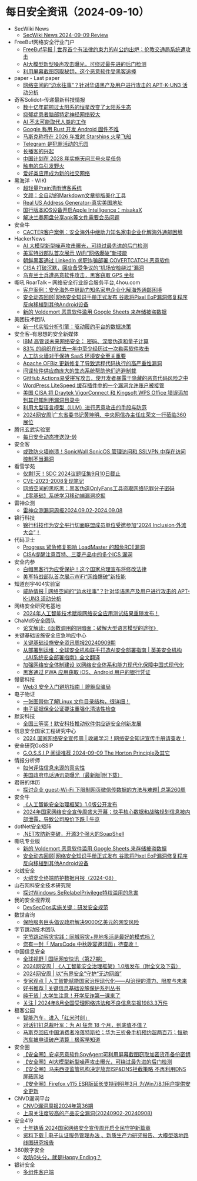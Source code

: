 # 每日安全资讯（2024-09-10）

- SecWiki News
  - [SecWiki News 2024-09-09 Review](http://www.sec-wiki.com/?2024-09-09)
- FreeBuf网络安全行业门户
  - [FreeBuf早报 | 世界首个有法律约束力的AI公约出炉；伦敦交通局系统遭攻击](https://www.freebuf.com/news/410530.html)
  - [AI大模型新型噪声攻击曝光，可绕过最先进的后门检测](https://www.freebuf.com/news/410518.html)
  - [利用屏幕截图窃取秘钥，这个恶意软件受黑客追捧](https://www.freebuf.com/news/410506.html)
- paper - Last paper
  - [网络空间的“边水往事”？针对华语黑产及用户进行攻击的 APT-K-UN3 活动分析](https://paper.seebug.org/3226/)
- 奇客Solidot–传递最新科技情报
  - [数十亿年前掠过太阳系的恒星改变了太阳系生态](https://www.solidot.org/story?sid=79203)
  - [抑郁症患者脑部特定神经网络较大](https://www.solidot.org/story?sid=79202)
  - [AI 不太可能取代人类的工作](https://www.solidot.org/story?sid=79201)
  - [Google 称用 Rust 开发 Android 固件不难](https://www.solidot.org/story?sid=79200)
  - [马斯克称将在 2026 年发射 Starships 火星飞船](https://www.solidot.org/story?sid=79199)
  - [Telegram 是犯罪活动的乐园](https://www.solidot.org/story?sid=79198)
  - [长播客的兴起](https://www.solidot.org/story?sid=79197)
  - [中国计划在 2028 年实施天问三号火星任务](https://www.solidot.org/story?sid=79196)
  - [触电的鸟引发野火](https://www.solidot.org/story?sid=79195)
  - [爱好类应用成为新的社交网络](https://www.solidot.org/story?sid=79194)
- 黑海洋 - WIKI
  - [超轻量Prain清雨博客系统](https://www.upx8.com/4322)
  - [文颜：全自动的Markdown文章排版美化工具](https://www.upx8.com/4321)
  - [Real US Address Generator-真实美国地址](https://www.upx8.com/4320)
  - [国行版本iOS设备开启Apple Intelligence：misakaX](https://www.upx8.com/4319)
  - [解决兰奏网盘分享apk等文件需要会员问题](https://www.upx8.com/4318)
- 安全牛
  - [CACTER客户案例：安全海外中继助力知名家电企业化解海外通邮困境](https://www.aqniu.com/vendor/106132.html)
- HackerNews
  - [AI 大模型新型噪声攻击曝光，可绕过最先进的后门检测](https://hackernews.cc/archives/55347)
  - [美军特战部队首次展示 WiFi“网络爆破”新技能](https://hackernews.cc/archives/55342)
  - [朝鲜黑客通过 LinkedIn 求职诈骗部署 COVERTCATCH 恶意软件](https://hackernews.cc/archives/55339)
  - [CISA 打破沉默，回应备受争议的“机场安检绕过”漏洞](https://hackernews.cc/archives/55337)
  - [乌克兰士兵遭恶意软件攻击，黑客窃取 GPS 坐标](https://hackernews.cc/archives/55333)
- 嘶吼 RoarTalk – 网络安全行业综合服务平台,4hou.com
  - [客户案例：安全海外中继助力知名家电企业化解海外通邮困境](https://www.4hou.com/posts/nlgl)
  - [安全动态回顾|网络安全知识手册正式发布 谷歌将Pixel EoP漏洞修复程序反向移植到其他Android设备](https://www.4hou.com/posts/mkY0)
  - [新的 Voldemort 恶意软件滥用 Google Sheets 来存储被盗数据](https://www.4hou.com/posts/RXlR)
- 美团技术团队
  - [新一代实验分析引擎：驱动履约平台的数据决策](https://tech.meituan.com/2024/09/09/new-generation-analysis-engine-driving-data-decisions.html)
- 安全客-有思想的安全新媒体
  - [IBM 高管谈未来网络安全： 密码、深度伪造和量子计算](https://www.anquanke.com/post/id/299890)
  - [83% 的组织在过去一年中至少经历过一次勒索软件攻击](https://www.anquanke.com/post/id/299893)
  - [人工防火墙对于保持 SaaS 环境安全至关重要](https://www.anquanke.com/post/id/299896)
  - [Apache OFBiz 更新修复了导致远程代码执行的高严重性漏洞](https://www.anquanke.com/post/id/299899)
  - [间谍软件供应商庞大的生态系统帮助他们逃避制裁](https://www.anquanke.com/post/id/299902)
  - [GitHub Actions易受拼写攻击，使开发者暴露于隐藏的恶意代码风险之中](https://www.anquanke.com/post/id/299904)
  - [WordPress LiteSpeed 缓存插件中的一个漏洞允许账户被接管](https://www.anquanke.com/post/id/299907)
  - [美国 CISA 将 Draytek VigorConnect 和 Kingsoft WPS Office 错误添加到其已知利用漏洞目录中](https://www.anquanke.com/post/id/299910)
  - [利用大型语言模型（LLM）进行恶意攻击的手段与防范](https://www.anquanke.com/post/id/299912)
  - [2024网安周|广东省委书记黄坤明、中央网信办主任庄荣文一行莅临360展位](https://www.anquanke.com/post/id/299914)
- 腾讯玄武实验室
  - [每日安全动态推送(9-9)](https://mp.weixin.qq.com/s?__biz=MzA5NDYyNDI0MA==&mid=2651959787&idx=1&sn=afd40f233547d2a912b874bd0692801a&chksm=8baed174bcd95862dc16fe7f445992003c6cadbf713fa1259cbb7223ccca70610777839eaaee&scene=58&subscene=0#rd)
- 安全客
  - [或致防火墙崩溃！SonicWall SonicOS 管理访问和 SSLVPN 中存在访问控制不当漏洞](https://mp.weixin.qq.com/s?__biz=MzA5ODA0NDE2MA==&mid=2649786854&idx=1&sn=25f5439f2c74dc7cc3ec94a747abc73e&chksm=8893b989bfe4309fd963a838e1969fff8021a2ad98ff018949349385565dfd71096351b12e72&scene=58&subscene=0#rd)
- 看雪学苑
  - [仅剩1天！SDC 2024议题征集9月10日截止](https://mp.weixin.qq.com/s?__biz=MjM5NTc2MDYxMw==&mid=2458572285&idx=1&sn=5ee1c3fad31004e3399a8c572305b431&chksm=b18de57786fa6c611c6c03cfa38e977efe48bd40226885d94e5eb97e63f8d9d8bd938131b116&scene=58&subscene=0#rd)
  - [CVE-2023-2008复现笔记](https://mp.weixin.qq.com/s?__biz=MjM5NTc2MDYxMw==&mid=2458572285&idx=2&sn=0222e2ed9589877a875eb5cb86056ac2&chksm=b18de57786fa6c61103d2f5c157fbdb516461dcba4b82b88daea0ed03e0c2bfbfefa1fb7d8ad&scene=58&subscene=0#rd)
  - [网络空间的黑吃黑：黑客伪造OnlyFans工具盗取网络犯罪分子密码](https://mp.weixin.qq.com/s?__biz=MjM5NTc2MDYxMw==&mid=2458572285&idx=3&sn=b0d824fc0e9d1639814e4c3ce1a7f238&chksm=b18de57786fa6c6197044ec46210f81fe19127fa5fb5fa94e153e9a0962530728edf392d7048&scene=58&subscene=0#rd)
  - [【零基础】系统学习移动端漏洞挖掘](https://mp.weixin.qq.com/s?__biz=MjM5NTc2MDYxMw==&mid=2458572285&idx=4&sn=f46ed7fb4fee1632b7844f82c7f17301&chksm=b18de57786fa6c61316915818d9526dfe76e89364ad695fc013bf6ea1816431769ab3f86bc46&scene=58&subscene=0#rd)
- 雷神众测
  - [雷神众测漏洞周报2024.09.02-2024.09.08](https://mp.weixin.qq.com/s?__biz=MzI0NzEwOTM0MA==&mid=2652503092&idx=1&sn=7eb9b0a033af163cd89464f3755bf727&chksm=f2585f87c52fd69170614c7ba395865961e3ec98e2972b274795314cc2b6e97829f91390f78d&scene=58&subscene=0#rd)
- 锦行科技
  - [锦行科技作为安全平行切面联盟成员单位受邀参加“2024 Inclusion·外滩大会”！](https://mp.weixin.qq.com/s?__biz=MzIxNTQxMjQyNg==&mid=2247493243&idx=1&sn=0b1ee978d8ed1423d8214fe9f53ad341&chksm=979a1ddea0ed94c83f05c9f5fb021a165baffd559a5889293cf6bec59eb904fffa9e62730328&scene=58&subscene=0#rd)
- 代码卫士
  - [Progress 紧急修复影响 LoadMaster 的超危RCE漏洞](https://mp.weixin.qq.com/s?__biz=MzI2NTg4OTc5Nw==&mid=2247520732&idx=1&sn=8fafa0f4d8f56d2a8361866cce3ac84c&chksm=ea94a0b6dde329a0b734a3f78a7d08346686d7c08491cae9150d82ce56df6a5d2aa9356b6d2b&scene=58&subscene=0#rd)
  - [CISA提醒注意百特、三菱产品中的多个ICS 漏洞](https://mp.weixin.qq.com/s?__biz=MzI2NTg4OTc5Nw==&mid=2247520732&idx=2&sn=080d86bc26683d38189a49ac073be44c&chksm=ea94a0b6dde329a0e47b16a1c1c32be51890c7425e0aca2e0aed1907a6567ce9de33ff378023&scene=58&subscene=0#rd)
- 安全内参
  - [白帽黑客行为应受保护！这个国家总理宣布将修改法律](https://mp.weixin.qq.com/s?__biz=MzI4NDY2MDMwMw==&mid=2247512570&idx=1&sn=9797ffb26d92479e20cf0816e399df8a&chksm=ebfaf6dadc8d7fcc81c99b71076d356e638529abffdecd0842ba0ca52d68af9f3a7a7de98117&scene=58&subscene=0#rd)
  - [美军特战部队首次展示WiFi“网络爆破”新技能](https://mp.weixin.qq.com/s?__biz=MzI4NDY2MDMwMw==&mid=2247512570&idx=2&sn=29d201ac3304885f0a5a8320b20dbb84&chksm=ebfaf6dadc8d7fcc0753b40c91a6600c9cb8f07313045a88cc858002c23712581510ae79b627&scene=58&subscene=0#rd)
- 知道创宇404实验室
  - [威胁情报 | 网络空间的“边水往事”？针对华语黑产及用户进行攻击的 APT-K-UN3 活动分析](https://mp.weixin.qq.com/s?__biz=MzAxNDY2MTQ2OQ==&mid=2650986722&idx=1&sn=683cdf211094018be422a0e4ef628522&chksm=80799ad0b70e13c6ae3b436f74551c84a1d3d93e1653e6610787182e935d2238b33c9c8ab14c&scene=58&subscene=0#rd)
- 网络安全研究宅基地
  - [2024年人工智能技术赋能网络安全应用测试结果重磅发布！](https://mp.weixin.qq.com/s?__biz=MzUyMDEyNTkwNA==&mid=2247496720&idx=1&sn=32838d83f97ffef7db9a4d1c3c66462d&chksm=f9ed98afce9a11b91c67d15f593eab7fa7e89e87b75ee50f327833a5e938afd0147eb7761584&scene=58&subscene=0#rd)
- ChaMd5安全团队
  - [论文解读:《函数调用的阴暗面：破解大型语言模型的途径》](https://mp.weixin.qq.com/s?__biz=MzIzMTc1MjExOQ==&mid=2247510937&idx=1&sn=38ab990542b9cbd54cd06f9b6ec05a71&chksm=e89d8341dfea0a5711958a2dae1e4ece93893571d16a109d4ed0c318dbcff389ed91f37e2ce9&scene=58&subscene=0#rd)
- 关键基础设施安全应急响应中心
  - [关键基础设施安全资讯周报20240909期](https://mp.weixin.qq.com/s?__biz=MzkyMzAwMDEyNg==&mid=2247545718&idx=1&sn=3c7ac8a2a7e58d7b610328130bdcad74&chksm=c1e9bf27f69e3631d8401c20eff96aaeb8860cc522e93ceae8f58568ad12b0b8a4d632f0d17c&scene=58&subscene=0#rd)
  - [从部署到运维：全球安全机构联手打造AI安全部署指南 | 英美安全机构《AI系统安全部署指南》全文翻译](https://mp.weixin.qq.com/s?__biz=MzkyMzAwMDEyNg==&mid=2247545718&idx=2&sn=f29e1fbc5b68a8488d8146fca3a8e26d&chksm=c1e9bf27f69e363182124b2a3961d93b59d60f7394ac82474613b953268772372fda467c9830&scene=58&subscene=0#rd)
  - [加强网络安全体制建设 以网络安全体系和能力现代化保障中国式现代化](https://mp.weixin.qq.com/s?__biz=MzkyMzAwMDEyNg==&mid=2247545718&idx=3&sn=0f03eb905db256e28c7874dd3c7e8a67&chksm=c1e9bf27f69e36318f0c58238c3c8309a6c35d657b35f3bcda55814a9867b3d829bc6b969f15&scene=58&subscene=0#rd)
  - [黑客通过 PWA 应用窃取 iOS、Android 用户的银行凭证](https://mp.weixin.qq.com/s?__biz=MzkyMzAwMDEyNg==&mid=2247545718&idx=4&sn=e7e6095f757729b1a5577a56ddf635cb&chksm=c1e9bf27f69e363168d7c018fa57f174f88219e85a42a411fc170fbb9b595f60cebf35924dca&scene=58&subscene=0#rd)
- 慢雾科技
  - [Web3 安全入门避坑指南｜貔貅盘骗局](https://mp.weixin.qq.com/s?__biz=MzU4ODQ3NTM2OA==&mid=2247500277&idx=1&sn=b1cfdb0c440c56b433b896725ff84c8d&chksm=fddebf72caa936645ea0bb960b45f65cc9c6462865b50523f65065f415348b22f3cc6fd83bf1&scene=58&subscene=0#rd)
- 电子物证
  - [一张图带你了解Linux 文件目录结构，很详细！](https://mp.weixin.qq.com/s?__biz=MzAwNDcwMDgzMA==&mid=2651047902&idx=1&sn=25ab4360f720e41808cc261986ab3ffd&chksm=80d0882fb7a70139a216a357ca9f376237e1fa97affce520836a291ab9b6184750392a4d443f&scene=58&subscene=0#rd)
  - [电子证据保全公证要注重强化清洁性检查](https://mp.weixin.qq.com/s?__biz=MzAwNDcwMDgzMA==&mid=2651047902&idx=2&sn=e1f1ae232bf7f79b6ee7dcf2cd2651b7&chksm=80d0882fb7a70139a06fe82c62650d47ffab20a10b313fd011056f5ee1a55d670001561b2329&scene=58&subscene=0#rd)
- 默安科技
  - [全国三等奖！默安科技推动软件供应链安全创新发展](https://mp.weixin.qq.com/s?__biz=MzIzODQxMjM2NQ==&mid=2247499093&idx=1&sn=a7061394f18461e6424e1bccdc4b9b78&chksm=e93b0a77de4c83611a6810164dce94a007ab173aac822579184ce97f82c0ac758f7edea76fab&scene=58&subscene=0#rd)
- 信息安全国家工程研究中心
  - [2024 国家网络安全宣传周 | 收藏学习！网络安全知识宣传手册请查收！](https://mp.weixin.qq.com/s?__biz=MzU5OTQ0NzY3Ng==&mid=2247497663&idx=1&sn=b5f9cb8881da0305183194deb5534966&chksm=feb676acc9c1ffba4e09f40144d27d2db387e82486af3755a126da0a6c907a0a33c697507146&scene=58&subscene=0#rd)
- 安全研究GoSSIP
  - [G.O.S.S.I.P 阅读推荐 2024-09-09 The Horton Principle及其它](https://mp.weixin.qq.com/s?__biz=Mzg5ODUxMzg0Ng==&mid=2247498833&idx=1&sn=3dedd9069cdee01a42769f1db6ee34d9&chksm=c063d288f7145b9e2d4a3da6fad3778ff6b9787c47ea0d6ff9ab5dabe5cb113f50a188ca4bb3&scene=58&subscene=0#rd)
- 情报分析师
  - [如何评估信息来源的真实性](https://mp.weixin.qq.com/s?__biz=MzA3Mjc1MTkwOA==&mid=2650554730&idx=1&sn=00f89daede9aad3e5724f0933c7dd28d&chksm=87116f21b066e6376e153feefd0b5dfb8087bf4398dd0ae4274e0e1f63e1a59b61dde5b23ba1&scene=58&subscene=0#rd)
  - [美国政府电话通讯录曝光（最新版|附下载）](https://mp.weixin.qq.com/s?__biz=MzA3Mjc1MTkwOA==&mid=2650554730&idx=2&sn=1bee8f93b76a1cf76be6026c25c66885&chksm=87116f21b066e637f4304482162c1d33ff9d65c1061526e1262c8f454f882df6b1108b8e1f33&scene=58&subscene=0#rd)
- 君哥的体历
  - [探讨企业 guest-Wi-Fi 下限制网页微信传数据的方法与难题| 总第260周](https://mp.weixin.qq.com/s?__biz=MzI2MjQ1NTA4MA==&mid=2247491425&idx=1&sn=b3f0daef4da06ab503762e70112de3b9&chksm=ea4bb526dd3c3c30a4df13aa3b84859c518d0e72b8dd6f46270afa98ee5f36a48eccaef3585c&scene=58&subscene=0#rd)
- 安全牛
  - [《人工智能安全治理框架》1.0版公开发布](https://mp.weixin.qq.com/s?__biz=MjM5Njc3NjM4MA==&mid=2651132071&idx=1&sn=17a9c014290ef70657f1fb2cab177772&chksm=bd15a0748a6229621a6d63b0684d397b663ca344c6cf2faf0c8cf0809ba7e42001c526e50ec2&scene=58&subscene=0#rd)
  - [2024年国家网络安全宣传周盛大开幕；快手核心数据和战略规划信息被内部泄露，导致公司股价下跌 | 牛览](https://mp.weixin.qq.com/s?__biz=MjM5Njc3NjM4MA==&mid=2651132071&idx=2&sn=1ee60b47bf963bcb730be38bec2f01db&chksm=bd15a0748a62296277aa484603624c7eecc9c9ea0300dcc68546610b44a87057d372de73da07&scene=58&subscene=0#rd)
- dotNet安全矩阵
  - [.NET攻防新突破，开源3个强大的SoapShell](https://mp.weixin.qq.com/s?__biz=MzUyOTc3NTQ5MA==&mid=2247495167&idx=1&sn=9280c55fdc7c9146e549be470cf9f120&chksm=fa594312cd2eca04bfe8fd1fd3890b389d9c700b9b69d897f919addac399bab4f4d2e55f6b4f&scene=58&subscene=0#rd)
- 嘶吼专业版
  - [新的 Voldemort 恶意软件滥用 Google Sheets 来存储被盗数据](https://mp.weixin.qq.com/s?__biz=MzI0MDY1MDU4MQ==&mid=2247577870&idx=1&sn=60a05966e00af529f131b525a18d31b8&chksm=e9146134de63e8229bfea3adea630b4c2441b9c67cc4038bebc9130b6322c9b92ee68aed9188&scene=58&subscene=0#rd)
  - [安全动态回顾|网络安全知识手册正式发布 谷歌将Pixel EoP漏洞修复程序反向移植到其他Android设备](https://mp.weixin.qq.com/s?__biz=MzI0MDY1MDU4MQ==&mid=2247577870&idx=2&sn=e83ce73fccab4a6d0c7d4fb148fb3c47&chksm=e9146134de63e8225cb28582033da7a52ea67635411e71c8f4df2ebd9c1ded247a001fa9f5f2&scene=58&subscene=0#rd)
- 火绒安全
  - [火绒安全终端防护数据月报（2024-08）](https://mp.weixin.qq.com/s?__biz=MzI3NjYzMDM1Mg==&mid=2247519817&idx=1&sn=067512d2b37670348bf5a76161357bbc&chksm=eb705076dc07d9608e763ebf615f5bd843b096da25feb458ed3d74e7dfcfdeb03f2436e870ed&scene=58&subscene=0#rd)
- 山石网科安全技术研究院
  - [探讨Windows SeRelabelPrivilege特权滥用的危害](https://mp.weixin.qq.com/s?__biz=MzUzMDUxNTE1Mw==&mid=2247508163&idx=1&sn=731dd45dcfbf1c49ad5be3f3c8ce4f56&chksm=fa52757dcd25fc6b532a569960d5253c87cbf01fa85ac2343e6bfa9c1b99a7ff1d1adde98d5a&scene=58&subscene=0#rd)
- 我的安全视界观
  - [DevSecOps实施关键：研发安全规范](https://mp.weixin.qq.com/s?__biz=MzI3Njk2OTIzOQ==&mid=2247486304&idx=1&sn=a625dfefbe8e0a96e1505e50c43c07c6&chksm=eb6c2918dc1ba00ec0683d356c5a8e436d248e62786a65f9d027ac7ffa512ad15e0c4ae17df2&scene=58&subscene=0#rd)
- 数世咨询
  - [保险服务巨头倡议政府解决9000亿美元的网安风险](https://mp.weixin.qq.com/s?__biz=MzkxNzA3MTgyNg==&mid=2247515469&idx=1&sn=6528019240dbbd4a976e4e7e140fa6ad&chksm=c144cff0f63346e6380f27e0a5718322972328e81064e50c12751f846c81d745df1de3bfa0e8&scene=58&subscene=0#rd)
- 字节跳动技术团队
  - [字节跳动容灾实践：同城容灾+异地多活是最好的模式吗？](https://mp.weixin.qq.com/s?__biz=MzI1MzYzMjE0MQ==&mid=2247510076&idx=1&sn=b453a87847855f4db56e711eafe112e8&chksm=e9d363dedea4eac8e31b74b6af1f4e0de456f5b67490466c2cb6e7d1d860ca018d35497102f7&scene=58&subscene=0#rd)
  - [您有一封「 MarsCode 中秋晚宴邀请函」待查收！](https://mp.weixin.qq.com/s?__biz=MzI1MzYzMjE0MQ==&mid=2247510076&idx=3&sn=3c5dd43fb30b09f16c38420820a642ed&chksm=e9d363dedea4eac870c1e3bb0efc43e02316cea0fc81004f04fab2961202fd7a1026abcbba6d&scene=58&subscene=0#rd)
- 中国信息安全
  - [全球视野 | 国际网安快讯（第27期）](https://mp.weixin.qq.com/s?__biz=MzA5MzE5MDAzOA==&mid=2664224960&idx=1&sn=bdd03a6da4eaf8cff5c50c522d4be5e5&chksm=8b59da39bc2e532f37e2981dd33582db426cb40612f513c0b9d46608fd2d7122b0a32a0fa327&scene=58&subscene=0#rd)
  - [2024网安周 | 《人工智能安全治理框架》1.0版发布（附全文及下载）](https://mp.weixin.qq.com/s?__biz=MzA5MzE5MDAzOA==&mid=2664224960&idx=2&sn=be459564e644a1360aae0a77a71e4554&chksm=8b59da39bc2e532fa9e489cbb13a960eaca4dbacd6ec21808e5c7f4d655b455c2250d6baa8e0&scene=58&subscene=0#rd)
  - [2024网安周 | 以“有界安全”守护“无边网络”](https://mp.weixin.qq.com/s?__biz=MzA5MzE5MDAzOA==&mid=2664224960&idx=3&sn=ade6ab559c17c4e361ff96b7070b73d9&chksm=8b59da39bc2e532fa6d22fbb4e685ed1f6648c6273abc68fc24cac61743c954377507111a8df&scene=58&subscene=0#rd)
  - [专家观点 | 人工智能赋能国家治理现代化——AI治理的潜力、限度与未来](https://mp.weixin.qq.com/s?__biz=MzA5MzE5MDAzOA==&mid=2664224960&idx=4&sn=22afe50d7b4ab13f7ca0fb09786aa0cb&chksm=8b59da39bc2e532fb2afa3449357c258181d715b0332245b9a00e44f2dcf506ec00138de5370&scene=58&subscene=0#rd)
  - [好书推荐 | 关键信息基础设施保护系列丛书](https://mp.weixin.qq.com/s?__biz=MzA5MzE5MDAzOA==&mid=2664224960&idx=5&sn=32004cd0f8a335be024f3135cb504952&chksm=8b59da39bc2e532f6963bbd2e9ba9f6cdcc461b4e3a46dfdc25141a6c675cf79ebafe942138c&scene=58&subscene=0#rd)
  - [纯干货 | 大学生注意！开学反诈第一课来了](https://mp.weixin.qq.com/s?__biz=MzA5MzE5MDAzOA==&mid=2664224960&idx=6&sn=3964df5952ba784d6464ca2056145205&chksm=8b59da39bc2e532f5961c19acb0011e03e70548f734236105feed766b672d569dd396e6aac4a&scene=58&subscene=0#rd)
  - [关注 | 2024年8月全国受理网络违法和不良信息举报1983.3万件](https://mp.weixin.qq.com/s?__biz=MzA5MzE5MDAzOA==&mid=2664224960&idx=7&sn=3f88d75bbf042cf8e0f542d792eeae82&chksm=8b59da39bc2e532f4aaa3b96683af5866f7b6246b61bcabe6b0672dd1b123a190057391d1429&scene=58&subscene=0#rd)
- 极客公园
  - [智能汽车，进入「红米时刻」](https://mp.weixin.qq.com/s?__biz=MTMwNDMwODQ0MQ==&mid=2653054204&idx=1&sn=32a045f9853084b055411dde48458c03&chksm=7e57194a4920905c4b3e9aacf716cc337d3006d07ca715f77511652de3bf4febbede7f63aa0c&scene=58&subscene=0#rd)
  - [对话钉钉总裁叶军：为 AI 狂奔 18 个月，到底值不值？](https://mp.weixin.qq.com/s?__biz=MTMwNDMwODQ0MQ==&mid=2653054192&idx=1&sn=c05e7383e1fe1df89436b7d50ad5b296&chksm=7e571946492090505b1d34da286c2b3b14d5628ac1efbb9c66bc4c8e894213f697c83d766f47&scene=58&subscene=0#rd)
  - [马斯克回应中国消费者冷落特斯拉；华为三折叠手机预约超两百万；恒驰汽车被申请破产清算｜极客早知道](https://mp.weixin.qq.com/s?__biz=MTMwNDMwODQ0MQ==&mid=2653054182&idx=1&sn=ec4d00d8526fc7ef105f99713b304f0a&chksm=7e57195049209046e3c3c98acd22a6d50098f747ff4c40dfdac2b5f51ae9aca7dd22e990ba38&scene=58&subscene=0#rd)
- 安全圈
  - [【安全圈】安卓恶意软件SpyAgent可利用屏幕截图窃取加密货币备份密钥](https://mp.weixin.qq.com/s?__biz=MzIzMzE4NDU1OQ==&mid=2652064269&idx=1&sn=45522087afda8d516c7f46b33e599182&chksm=f36e664dc419ef5b972e78cf76cc4b713efd0100d0d994507411cbbed5c17ba1ed1fc79eb888&scene=58&subscene=0#rd)
  - [【安全圈】AI大模型新型噪声攻击曝光，可绕过最先进的后门检测](https://mp.weixin.qq.com/s?__biz=MzIzMzE4NDU1OQ==&mid=2652064269&idx=2&sn=eafa279566b3550d20241148ad8c3eac&chksm=f36e664dc419ef5b7c42f5fb851d36537453f3bd0603bedfad83c6ed7007b0d5dd20433bbd71&scene=58&subscene=0#rd)
  - [【安全圈】马来西亚监管机构决定放弃ISP&DNS拦截策略 不再利用DNS屏蔽网站](https://mp.weixin.qq.com/s?__biz=MzIzMzE4NDU1OQ==&mid=2652064269&idx=3&sn=a636629b68d57d17dce350872392ec75&chksm=f36e664dc419ef5b7abf6a75ab33f42d397fc1bd88806b73f8efb406cc6ff0b696fae5f4c591&scene=58&subscene=0#rd)
  - [【安全圈】Firefox v115 ESR版延长支持到明年3月 为Win7/8.1用户提供安全更新](https://mp.weixin.qq.com/s?__biz=MzIzMzE4NDU1OQ==&mid=2652064269&idx=4&sn=f6ee8f9c2829dcd4f3b0ef60616fef23&chksm=f36e664dc419ef5b9eb4be10e129317e77fc766030c297e453618f3d4e217e9a0a22e8eae37a&scene=58&subscene=0#rd)
- CNVD漏洞平台
  - [CNVD漏洞周报2024年第36期](https://mp.weixin.qq.com/s?__biz=MzU3ODM2NTg2Mg==&mid=2247495269&idx=1&sn=7a5a422f10ca150bbd73702a76e550bf&chksm=fd74deacca0357ba465e29d1157d18fc515ff141dc41659fab73c00c00b7a5a58e9bc755174f&scene=58&subscene=0#rd)
  - [上周关注度较高的产品安全漏洞(20240902-20240908)](https://mp.weixin.qq.com/s?__biz=MzU3ODM2NTg2Mg==&mid=2247495269&idx=2&sn=eea86aadf895bd9500df03bddd96b8f7&chksm=fd74deacca0357ba69cba5c41acd60a32012831bb3e822fcbf65b2eb881b1aab17753ff3fa2a&scene=58&subscene=0#rd)
- 安全419
  - [十年铸盾 2024国家网络安全宣传周开启全民守护新篇章](https://mp.weixin.qq.com/s?__biz=MzUyMDQ4OTkyMg==&mid=2247541876&idx=1&sn=4dfae6d645468b6b80928fcd633d97d6&chksm=f9ebfad9ce9c73cf3d960fd07cddffcea9edab798b22094522cdbd06662027d8c28a47e66414&scene=58&subscene=0#rd)
  - [资料下载 | 电子认证服务管理办法 、新质生产力研究报告、大模型落地路线图研究报告](https://mp.weixin.qq.com/s?__biz=MzUyMDQ4OTkyMg==&mid=2247541876&idx=3&sn=6ee201020d9f29fc840274eae153cd2d&chksm=f9ebfad9ce9c73cf0648d2019134c0429f4dea60c77891d1d088943a9b5ff8f31a851970f239&scene=58&subscene=0#rd)
- 360数字安全
  - [攻防0失分，就是Happy Ending？](https://mp.weixin.qq.com/s?__biz=MzA4MTg0MDQ4Nw==&mid=2247575212&idx=1&sn=e0b1f04bf8d82e500fcbdfe9d87a0cc4&chksm=9f8d36a4a8fabfb24b9b856e185a07e7c5d740ef58beb27aa214c21a9bae5c0eb3980ae023a9&scene=58&subscene=0#rd)
- 银针安全
  - [多组件客户端](https://mp.weixin.qq.com/s?__biz=Mzg2MDY2ODc5MA==&mid=2247484010&idx=1&sn=6face0aa268ccb988c6072b3a6d5a0ee&chksm=ce239473f9541d6575b912185cebe20f21c6e449edf320623affa0f53f2a317949fc6ac7f19b&scene=58&subscene=0#rd)
